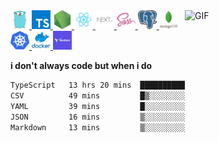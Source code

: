 <img alt="GIF" src="./code.gif" style="display=inline" width="225" height="225" align="right" />

<div>
    <a href="https://golang.org/" target="_blank" rel="noopener noreferrer nofollow">
        <img height="30" src="https://raw.githubusercontent.com/devicons/devicon/master/icons/go/go-original.svg" alt="golang">
    </a>
    <a href="https://www.typescriptlang.org/" target="_blank" rel="noopener noreferrer nofollow">
        <img height="30" src="https://raw.githubusercontent.com/github/explore/80688e429a7d4ef2fca1e82350fe8e3517d3494d/topics/typescript/typescript.png" alt="Typescript">
    </a>
    <a href="https://nodejs.org/en/" target="_blank" rel="noopener noreferrer nofollow">
        <img height="30" src="https://raw.githubusercontent.com/github/explore/80688e429a7d4ef2fca1e82350fe8e3517d3494d/topics/nodejs/nodejs.png" alt="nodejs">
    </a>
    <a href="https://reactjs.org/" target="_blank" rel="noopener noreferrer nofollow">
        <img height="30" src="https://raw.githubusercontent.com/github/explore/80688e429a7d4ef2fca1e82350fe8e3517d3494d/topics/react/react.png" alt="react">
    </a>
    <a href="https://nextjs.org/" target="_blank" rel="noopener noreferrer nofollow">
        <img src="https://raw.githubusercontent.com/github/explore/28b02bbc9ad9f7a503c43775aebeb515dc2da5fc/topics/nextjs/nextjs.png" alt="nextjs" width="30" height="30">
    </a>
    <a href="https://sass-lang.com" target="_blank" rel="nofollow noopener noreferrer">
        <img src="https://raw.githubusercontent.com/devicons/devicon/master/icons/sass/sass-original.svg" alt="sass" width="30" height="30">
    </a>
    <a href="https://www.postgresql.org/" target="_blank" rel="noopener noreferrer nofollow">
        <img height="30" src="https://raw.githubusercontent.com/github/explore/80688e429a7d4ef2fca1e82350fe8e3517d3494d/topics/postgresql/postgresql.png" alt="postgres">
    </a>
    <a href="https://www.mongodb.com/" target="_blank" rel="noopener noreferrer nofollow">
        <img height="30" src="https://raw.githubusercontent.com/devicons/devicon/master/icons/mongodb/mongodb-original-wordmark.svg" alt="mongodb">
    </a>
    <a href="https://kubernetes.io/" target="_blank" rel="noopener noreferrer nofollow">
        <img height="30" src="https://raw.githubusercontent.com/devicons/devicon/master/icons/kubernetes/kubernetes-plain.svg" alt="kubernetes">
    </a>
    <a href="https://www.docker.com/" target="_blank" rel="noopener noreferrer nofollow">
        <img height="30" src="https://raw.githubusercontent.com/github/explore/80688e429a7d4ef2fca1e82350fe8e3517d3494d/topics/docker/docker.png" alt="docker">
    </a>
    <a href="https://www.terraform.io/" target="_blank" rel="noopener noreferrer nofollow">
        <img height="30" src="https://raw.githubusercontent.com/github/explore/80688e429a7d4ef2fca1e82350fe8e3517d3494d/topics/terraform/terraform.png" alt="terraform">
    </a>
</div>

**i don't always code but when i do**
<!--START_SECTION:waka-->

```txt
TypeScript   13 hrs 20 mins  █████████████████████▒░░░   85.61 %
CSV          49 mins         █▒░░░░░░░░░░░░░░░░░░░░░░░   05.32 %
YAML         39 mins         █░░░░░░░░░░░░░░░░░░░░░░░░   04.18 %
JSON         16 mins         ▒░░░░░░░░░░░░░░░░░░░░░░░░   01.81 %
Markdown     13 mins         ▒░░░░░░░░░░░░░░░░░░░░░░░░   01.48 %
```

<!--END_SECTION:waka-->
